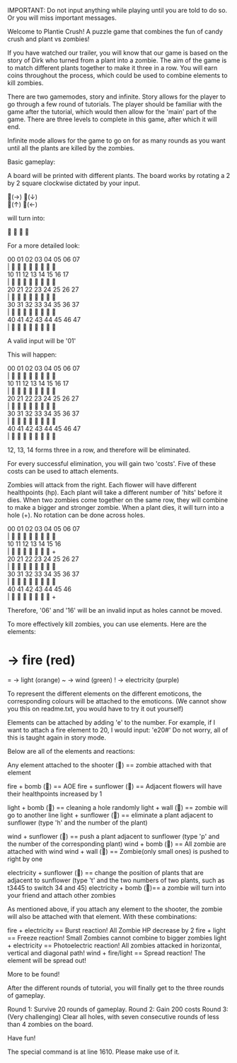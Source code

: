
IMPORTANT: Do not input anything while playing until you are told to do so. 
Or you will miss important messages.

Welcome to Plantie Crush! A puzzle game that combines the fun of candy crush and plant vs zombies! 

If you have watched our trailer, you will know that our game is based on the story of Dirk who turned from a plant into a zombie. 
The aim of the game is to match different plants together to make it three in a row. 
You will earn coins throughout the process, which could be used to combine elements to kill zombies.

There are two gamemodes, story and infinite.
Story allows for the player to go through a few round of tutorials. 
The player should be familiar with the game after the tutorial, which would then allow for the 'main' part of the game.
There are three levels to complete in this game, after which it will end. 

Infinite mode allows for the game to go on for as many rounds as you want until all the plants are killed by the zombies.

Basic gameplay:

A board will be printed with different plants. The board works by rotating a 2 by 2 square clockwise dictated by your input. 

   🌰(→)  🌻(↓)  
   🏹(↑)  🥔(←)

   will turn into:

   🏹  🌰
   🥔  🌻

For a more detailed look:

   00    01    02    03    04    05    06    07             
|  🥔    🌻    🥔    🏹    🌰    🥔    🥔    🌻             
   10    11    12    13    14    15    16    17             
|  🌰    🌻    🌻    🥔    🥔    🌰    🌰    🥔             
   20    21    22    23    24    25    26    27             
|  🥔    🥔    🌻    🌻    🥔    🌰    🥔    🥔             
   30    31    32    33    34    35    36    37             
|  🌰    🥔    🌰    🌰    🌻    🥔    🏹    🏹             
   40    41    42    43    44    45    46    47             
|  🏹    🌻    🏹    🏹    🌻    🏹    🌰    🏹   

A valid input will be '01'

This will happen:

   00    01    02    03    04    05    06    07             
|  🥔    🌻    🌻    🏹    🌰    🥔    🥔    🌻             
   10    11    12    13    14    15    16    17             
|  🌰    🌻    🥔    🥔    🥔    🌰    🌰    🥔             
   20    21    22    23    24    25    26    27             
|  🥔    🥔    🌻    🌻    🥔    🌰    🥔    🥔             
   30    31    32    33    34    35    36    37             
|  🌰    🥔    🌰    🌰    🌻    🥔    🏹    🏹             
   40    41    42    43    44    45    46    47             
|  🏹    🌻    🏹    🏹    🌻    🏹    🌰    🏹   


12, 13, 14 forms three in a row, and therefore will be eliminated.

For every successful elimination, you will gain two 'costs'. 
Five of these costs can be used to attach elements. 

Zombies will attack from the right. Each flower will have different healthpoints (hp).
Each plant will take a different number of 'hits' before it dies.
When two zombies come together on the same row, they will combine to make a bigger and stronger zombie. 
When a plant dies, it will turn into a hole (+). No rotation can be done across holes. 

   00    01    02    03    04    05    06    07             
|  🌻    🥔    🌻    🥔    🌰    🌻    🏹    🌻             
   10    11    12    13    14    15    16                   
|  🥔    🥔    🏹    🏹    🥔    🌰    🏹     +             
   20    21    22    23    24    25    26    27             
|  🌰    🌻    🌰    🌰    🥔    🌻    🌰    🌻             
   30    31    32    33    34    35    36    37             
|  🌰    🥔    🏹    🥔    🌰    🏹    🏹    🥔             
   40    41    42    43    44    45    46           
|  🏹    🌰    🌰    🌻    🥔    🌰    🥔     +   

Therefore, '06' and '16' will be an invalid input as holes cannot be moved. 

To more effectively kill zombies, you can use elements.
Here are the elements:
# -> fire         (red)
= -> light        (orange)
~ -> wind         (green)
! -> electricity  (purple)

To represent the different elements on the different emoticons, the corresponding colours will be attached to the emoticons.
(We cannot show you this on readme.txt, you would have to try it out yourself)

Elements can be attached by adding 'e' to the number. For example, if I want to attach a fire element to 20, I would input:
'e20#'
Do not worry, all of this is taught again in story mode. 

Below are all of the elements and reactions:

Any element attached to the shooter (🏹) == zombie attached with that element

fire + bomb (🥔) == AOE 
fire + sunflower (🌻) == Adjacent flowers will have their healthpoints increased by 1


light + bomb (🥔) == cleaning a hole randomly
light + wall (🌰) == zombie will go to another line
light + sunflower (🌻) == eliminate a plant adjacent to sunflower (type 'h' and the number of the plant)

wind + sunflower (🌻) == push a plant adjacent to sunflower (type 'p' and the number of the corresponding plant)
wind + bomb (🥔) == All zombie are attached with wind
wind + wall (🌰) == Zombie(only small ones) is pushed to right by one

electricity + sunflower (🌻) == change the position of plants that are adjacent to sunflower 
      (type 't' and the two numbers of two plants, such as t3445 to switch 34 and 45)
electricity + bomb (🥔)== a zombie will turn into your friend and attach other zombies

As mentioned above, if you attach any element to the shooter, the zombie will also be attached with that element.
With these combinations:

fire + electricity == Burst reaction! All Zombie HP decrease by 2
fire + light == Freeze reaction! Small Zombies cannot combine to bigger zombies
light + electricity == Photoelectric reaction! All zombies attacked in horizontal, vertical and diagonal path!
wind + fire/light == Spread reaction! The element will be spread out!

More to be found!

After the different rounds of tutorial, you will finally get to the three rounds of gameplay. 

Round 1: Survive 20 rounds of gameplay.
Round 2: Gain 200 costs
Round 3: (Very challenging) Clear all holes, with seven consecutive rounds of less than 4 zombies on the board.

Have fun!

The special command is at line 1610. Please make use of it.

